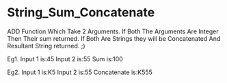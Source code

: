 # String_Sum_Concatenate

ADD Function Which Take 2 Arguments. If Both The Arguments Are Integer Then Their sum returned. If Both Are Strings they will be
Concatenated And Resultant String returned. ;)

Eg1.
  Input 1 is:45
  Input 2 is:55
  Sum is:100

Eg2.
  Input 1 is:K5
  Input 2 is:55
  Concatenate is:K555
  
